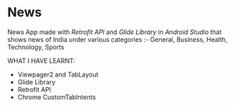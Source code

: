 # News
News App made with *Retrofit API* and *Glide Library* in *Android Studio* that shows news of India under various categories :- General, Business, Health, Technology, Sports

WHAT I HAVE LEARNT:

* Viewpager2 and TabLayout
* Glide Library
* Retrofit API
* Chrome CustomTabIntents
